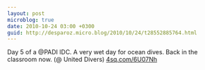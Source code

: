 ```yaml
---
layout: post
microblog: true
date: 2010-10-24 03:00 +0300
guid: http://desparoz.micro.blog/2010/10/24/t28552885764.html
---
```

Day 5 of a @PADI IDC. A very wet day for ocean dives. Back in the classroom now. (@ United Divers) [4sq.com/6U07Nh](http://4sq.com/6U07Nh)
